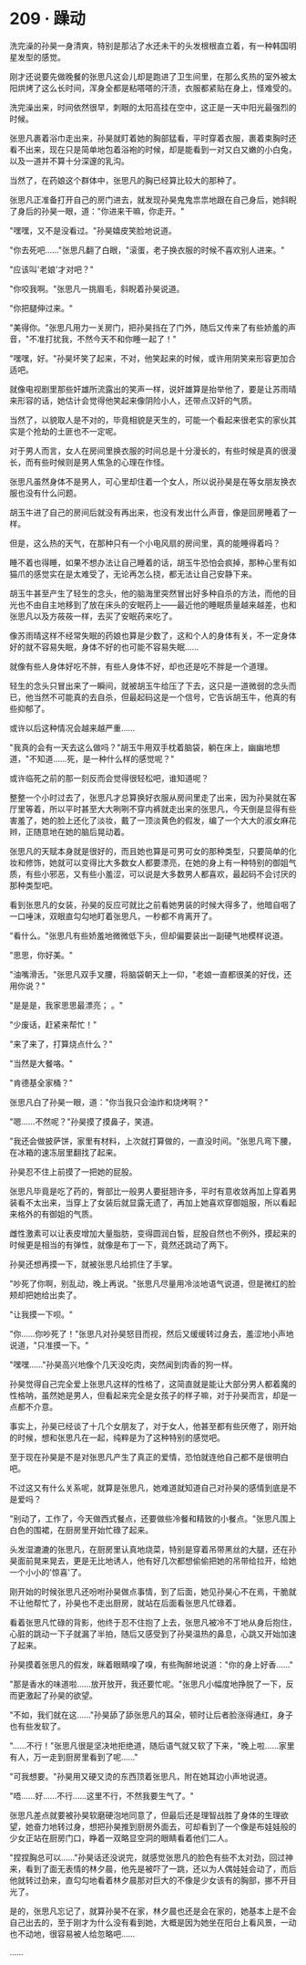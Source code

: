<link rel="stylesheet" href="../styles/text.css" />
<h1>209 · 躁动</h1>

洗完澡的孙昊一身清爽，特别是那沾了水还未干的头发根根直立着，有一种韩国明星发型的感觉。

刚才还说要先做晚餐的张思凡这会儿却是跑进了卫生间里，在那么炙热的室外被太阳烘烤了这么长时间，浑身全都是粘嗒嗒的汗渍，衣服都紧贴在身上，怪难受的。

洗完澡出来，时间依然很早，刺眼的太阳高挂在空中，这正是一天中阳光最强烈的时候。

张思凡裹着浴巾走出来，孙昊就盯着她的胸部猛看，平时穿着衣服，裹着束胸时还看不出来，现在只是简单地包着浴袍的时候，却是能看到一对又白又嫩的小白兔，以及一道并不算十分深邃的乳沟。

当然了，在药娘这个群体中，张思凡的胸已经算比较大的那种了。

张思凡正准备打开自己的房门进去，就发现孙昊鬼鬼祟祟地跟在自己身后，她斜睨了身后的孙昊一眼，道："你进来干嘛，你走开。"

"嘿嘿，又不是没看过。"孙昊嬉皮笑脸地说道。

"你去死吧……"张思凡翻了白眼，"滚蛋，老子换衣服的时候不喜欢别人进来。"

"应该叫'老娘'才对吧？"

"你咬我啊。"张思凡一挑眉毛，斜睨着孙昊说道。

"你把腿伸过来。"

"美得你。"张思凡用力一关房门，把孙昊挡在了门外，随后又传来了有些娇羞的声音，"不准打扰我，不然今天不和你睡一起了！"

"嘿嘿，好。"孙昊坏笑了起来，不对，他笑起来的时候，或许用阴笑来形容更加合适吧。

就像电视剧里那些奸雄所流露出的笑声一样，说奸雄算是抬举他了，要是让苏雨晴来形容的话，她估计会觉得他笑起来像阴险小人，还带点汉奸的气质。

当然了，以貌取人是不对的，毕竟相貌是天生的，可能一个看起来很老实的家伙其实是个抢劫的土匪也不一定呢。

对于男人而言，女人在房间里换衣服的时间总是十分漫长的，有些时候是真的很漫长，而有些时候则是男人焦急的心理在作怪。

张思凡虽然身体不是男人，可心里却住着一个女人，所以说孙昊是在等女朋友换衣服也没有什么问题。

胡玉牛进了自己的房间后就没有再出来，也没有发出什么声音，像是回房睡着了一样。

但是，这么热的天气，在那种只有一个小电风扇的房间里，真的能睡得着吗？

睡不着也得睡，如果不想办法让自己睡着的话，胡玉牛恐怕会疯掉，那种心里有如猫爪的感觉实在是太难受了，无论再怎么挠，都无法让自己安静下来。

胡玉牛甚至产生了轻生的念头，他的脑海里突然冒出好多种自杀的方法，而他的目光也不由自主地移到了放在床头的安眠药上——最近他的睡眠质量越来越差，也和张思凡以及方莜莜一样，去买了安眠药来吃了。

像苏雨晴这样不经常失眠的药娘也算是少数了，这和个人的身体有关，不一定身体好的就不容易失眠，身体不好的也可能不容易失眠……

就像有些人身体好吃不胖，有些人身体不好，却也还是吃不胖是一个道理。

轻生的念头只冒出来了一瞬间，就被胡玉牛给压了下去，这只是一道微弱的念头而已，他当然不可能真的去自杀，但最起码这是一个信号，它告诉胡玉牛，他真的有些抑郁了。

或许以后这种情况会越来越严重……

"我真的会有一天去这么做吗？"胡玉牛用双手枕着脑袋，躺在床上，幽幽地想道，"不知道……死，是一种什么样的感觉呢？"

或许临死之前的那一刻反而会觉得很轻松吧，谁知道呢？

整整一个小时过去了，张思凡才总算换好衣服从房间里走了出来，因为孙昊就在客厅里等着，所以平时甚至大大咧咧不穿内裤就走出来的张思凡，今天倒是显得有些害羞了，她的脸上还化了淡妆，戴了一顶淡黄色的假发，编了一个大大的淑女麻花辫，正随意地在她的脑后晃动着。

张思凡的天赋本身就是很好的，而且她也算是可男可女的那种类型，只要简单的化妆和修饰，她就可以变得比大多数女人都要漂亮，在她的身上有一种特别的御姐气质，有些小邪恶，又有些小羞涩，可以说是大多数男人都喜欢，最起码不会讨厌的那种类型吧。

看到张思凡的女装，孙昊的反应可就比之前看她男装的时候大得多了，他暗自咽了一口唾沫，双眼直勾勾地盯着张思凡，一秒都不肯离开了。

"看什么。"张思凡有些娇羞地微微低下头，但却偏要装出一副硬气地模样说道。

"思思，你好美。"

"油嘴滑舌。"张思凡双手叉腰，将脑袋朝天上一仰，"老娘一直都很美的好伐，还用你说？"

"是是是，我家思思最漂亮； 。"

"少废话，赶紧来帮忙！"

"来了来了，打算烧点什么？"

"当然是大餐咯。"

"肯德基全家桶？"

张思凡白了孙昊一眼，道："你当我只会油炸和烧烤啊？"

"嗯……不然呢？"孙昊摸了摸鼻子，笑道。

"我还会做披萨饼，家里有材料，上次就打算做的，一直没时间。"张思凡弯下腰，在冰箱的速冻层里翻找了起来。

孙昊忍不住上前摸了一把她的屁股。

张思凡毕竟是吃了药的，臀部比一般男人要挺翘许多，平时有意收敛再加上穿着男装看不太出来，当穿上了女装后就显露无遗了，再加上她喜欢穿御姐服，所以看起来格外的有御姐的气质。

雌性激素可以让表皮增加大量脂肪，变得圆润白皙，屁股自然也不例外，摸起来的时候更是相当的有弹性，就像是布丁一下，竟然还跳动了两下。

孙昊还想再摸一下，就被张思凡给抓住了手掌。

"吵死了你啊，别乱动，晚上再说。"张思凡尽量用冷淡地语气说道，但是微红的脸颊却把她给出卖了。

"让我摸一下呗。"

"你……你吵死了！"张思凡对孙昊怒目而视，然后又缓缓转过身去，羞涩地小声地说道，"只准摸一下。"

"嘿嘿……"孙昊高兴地像个几天没吃肉，突然闻到肉香的狗一样。

孙昊觉得自己完全爱上张思凡这样的性格了，这简直就是能让大部分男人都着魔的性格呐，虽然她是男人，但看起来完全是女孩子的样子嘛，对于孙昊而言，却是一点都不介意。

事实上，孙昊已经谈了十几个女朋友了，对于女人，他甚至都有些厌倦了，刚开始的时候，想和张思凡在一起，纯粹是为了这种特别的感觉吧。

至于现在孙昊是不是对张思凡产生了真正的爱情，恐怕就连他自己都不是很明白吧。

不过这又有什么关系呢，就算是张思凡，她难道就知道自己对孙昊的感情到底是不是爱吗？

"别动了，工作了，今天做西式餐点，还要做些冷餐和精致的小餐点。"张思凡围上白色的围裙，在厨房里开始忙碌了起来。

头发湿漉漉的张思凡，在厨房里认真地烧菜，特别是穿着吊带黑丝的大腿，还在孙昊面前晃来晃去，更是无比地诱人，他有好几次都想偷偷把她的吊带给拉开，给她一个小小的'惊喜'了。

刚开始的时候张思凡还吩咐孙昊做点事情，到了后面，她见孙昊心不在焉，干脆就不让他帮忙了，孙昊也不走出厨房，就站在后面看张思凡忙碌着。

看着张思凡忙碌的背影，他终于忍不住抱了上去，张思凡被冷不丁地从身后抱住，心脏的跳动一下子就漏了半拍，随后又感受到了孙昊温热的鼻息，心跳又开始加速了起来。

孙昊摸着张思凡的假发，眯着眼睛嗅了嗅，有些陶醉地说道："你的身上好香……"

"那是香水的味道啦……放开放开，我还要忙呢。"张思凡小幅度地挣脱了一下，反而更激起了孙昊的欲望。

"不如，我们就在这……"孙昊舔了舔张思凡的耳朵，顿时让后者脸涨得通红，身子也有些发软了。

"……不行！"张思凡很是坚决地拒绝道，随后语气就又软了下来，"晚上啦……家里有人，万一走到厨房里看到了呢……"

"可我想要。"孙昊用又硬又烫的东西顶着张思凡，附在她耳边小声地说道。

"唔……好……不行……这里不行，不然我要生气了。"

张思凡差点就要被孙昊软磨硬泡地同意了，但最后还是理智战胜了身体的生理欲望，她奋力地转过身，想把孙昊推到厨房外面去，可却看到了一个像是布娃娃般的少女正站在厨房门口，睁着一双略显空洞的眼睛看着他们二人。

"捏捏胸总可以……"孙昊话还没说完，就感觉张思凡的脸色有些不太对劲，回过神来，看到了面无表情的林夕晨，他先是被吓了一跳，还以为人偶娃娃会动了，而后他就转过劲来，直勾勾地看着林夕晨那对巨大的不像是少女该有的胸部，挪不开目光了。

是的，张思凡忘记了，就算孙昊不在家，林夕晨也还是会在家的，她基本上是不会自己出去的，至于刚才为什么没有看到她，大概是因为她坐在阳台上看风景，一动也不动地，很容易被人给忽略吧……

……
